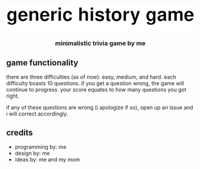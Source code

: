 <center>

<img src="https://raw.githubusercontent.com/5qc/generic-history-game/1115834f4c9eff2b6a6bab7413e12667a906475b/src/assets/logo.svg" width="650" />
<h3 align="center">minimalistic trivia game by me</h3>
</center>

## game functionality
there are three difficulties (as of now): easy, medium, and hard. each difficulty boasts 10 questions. if you get a question wrong, the game will continue to progress. your score equates to how many questions you got right.

if any of these questions are wrong (i apologize if so), open up an issue and i will correct accordingly.

## credits
* programming by: me
* design by: me
* ideas by: me and my mom